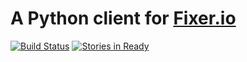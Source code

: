 # A Python client for [Fixer.io](http://fixer.io/)

[![Build Status](https://travis-ci.org/amatellanes/fixerio.svg?branch=master)](https://travis-ci.org/amatellanes/fixerio) [![Stories in Ready](https://badge.waffle.io/amatellanes/fixerio.png?label=ready&title=Ready)](https://waffle.io/amatellanes/fixerio)
